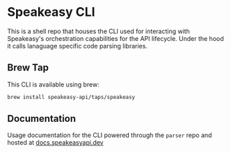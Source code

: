 # Speakeasy CLI 

This is a shell repo that houses the CLI used for interacting with Speakeasy's orchestration capabilities for the API lifecycle. Under the hood it calls lanaguage specific code parsing libraries.   

## Brew Tap
This CLI is available using brew: 

```bash
brew install speakeasy-api/taps/speakeasy
```

## Documentation
Usage documentation for the CLI powered through the `parser` repo and hosted at [docs.speakeasyapi.dev](docs.speakeasyapi.dev) 
